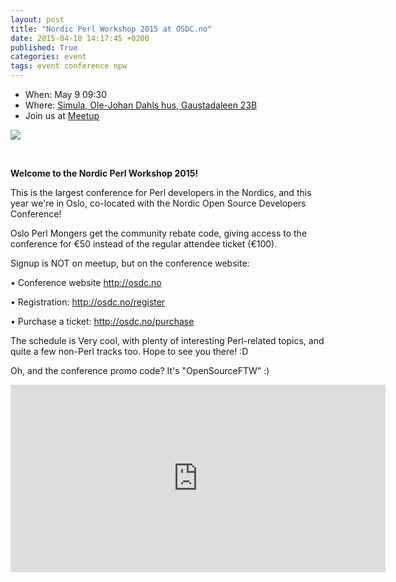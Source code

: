 ```yaml
---
layout: post
title: "Nordic Perl Workshop 2015 at OSDC.no"
date: 2015-04-18 14:17:45 +0200
published: True
categories: event
tags: event conference npw
---
```


* When: May 9 09:30
* Where: [Simula, Ole-Johan Dahls hus, Gaustadaleen 23B](https://maps.google.com/maps?f=q&hl=en&q=Gaustadaleen+23B%2C+Oslo%2C+no)
* Join us at [Meetup](https://www.meetup.com/Oslo-pm/events/221930064/)

<img src="http://photos1.meetupstatic.com/photos/event/9/4/6/5/600_436417989.jpeg">

<b><br></b>

<b>Welcome to the Nordic Perl Workshop 2015!</b>

This is the largest conference for Perl developers in the Nordics, and this year we&#39;re in Oslo, co-located with the Nordic Open Source Developers Conference!

Oslo Perl Mongers get the community rebate code, giving access to the conference for €50 instead of the regular attendee ticket (€100).

Signup is NOT on meetup, but on the conference website:

• Conference website <a href="http://osdc.no"><a class="linkified" href="http://osdc.no">http://osdc.no</a></a>

• Registration: <a href="http://osdc.no/register"><a class="linkified" href="http://osdc.no/register">http://osdc.no/register</a></a>

• Purchase a ticket: <a href="http://osdc.no/purchase"><a class="linkified" href="http://osdc.no/purchase">http://osdc.no/purchase</a></a>

The schedule is Very cool, with plenty of interesting Perl-related topics, and quite a few non-Perl tracks too. Hope to see you there! :D

Oh, and the conference promo code? It&#39;s &quot;OpenSourceFTW&quot; :)

<iframe class="google-maps" src="https://www.google.com/maps/embed/v1/place?q=q=Gaustadaleen+23B%2C+Oslo%2C+no&key=AIzaSyASIjsQVcDWLnkdszZ-yw13Qcs-iFk8Q4Y" width="600" height="300" frameborder="0" allowfullscreen></iframe>
